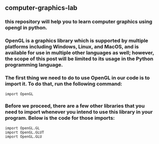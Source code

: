 ## computer-graphics-lab
### this repository will help you to learn computer graphics using opengl in python.
### OpenGL is a graphics library which is supported by multiple platforms including Windows, Linux, and MacOS, and is available for use in multiple other languages as well; however, the scope of this post will be limited to its usage in the Python programming language.
### The first thing we need to do to use OpenGL in our code is to import it. To do that, run the following command:
```
import OpenGL
```
### Before we proceed, there are a few other libraries that you need to import whenever you intend to use this library in your program. Below is the code for those imports:
```
import OpenGL.GL
import OpenGL.GLUT
import OpenGL.GLU
```
